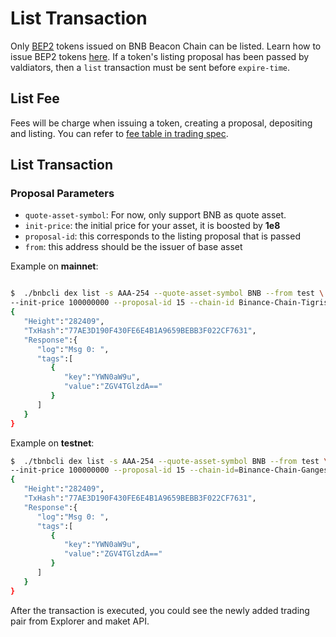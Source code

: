 # List Transaction

Only [BEP2](https://github.com/bnb-chain/BEPs/blob/master/BEPs/BEP2.md) tokens issued on BNB Beacon Chain  can be listed. Learn how to issue BEP2 tokens [here](tokens.md). If a token's listing proposal has been passed by valdiators, then a `list` transaction must be sent before `expire-time`.

## List Fee
Fees will be charge when issuing a token, creating a proposal, depositing and listing. You can refer to [fee table in trading spec](trading-spec.md).

## List Transaction

### Proposal Parameters
* `quote-asset-symbol`: For now, only support BNB as quote asset.
* `init-price`: the initial price for your asset, it is boosted by **1e8**
* `proposal-id`: this corresponds to the listing proposal that is passed
* `from`: this address should be the issuer of base asset


Example on **mainnet**:
```bash

$  ./bnbcli dex list -s AAA-254 --quote-asset-symbol BNB --from test \
--init-price 100000000 --proposal-id 15 --chain-id Binance-Chain-Tigris   --node  https://dataseed5.defibit.io:443  --json
{
   "Height":"282409",
   "TxHash":"77AE3D190F430FE6E4B1A9659BEBB3F022CF7631",
   "Response":{
      "log":"Msg 0: ",
      "tags":[
         {
            "key":"YWN0aW9u",
            "value":"ZGV4TGlzdA=="
         }
      ]
   }
}
```

Example on **testnet**:

```bash
$  ./tbnbcli dex list -s AAA-254 --quote-asset-symbol BNB --from test \
--init-price 100000000 --proposal-id 15 --chain-id=Binance-Chain-Ganges --node=data-seed-pre-2-s1.bnbchain.org:80 --json
{
   "Height":"282409",
   "TxHash":"77AE3D190F430FE6E4B1A9659BEBB3F022CF7631",
   "Response":{
      "log":"Msg 0: ",
      "tags":[
         {
            "key":"YWN0aW9u",
            "value":"ZGV4TGlzdA=="
         }
      ]
   }
}
```

After the transaction is executed, you could see the newly added trading pair from Explorer and maket API.


